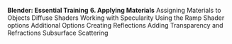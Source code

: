 **Blender: Essential Training**
**6. Applying Materials**
Assigning Materials to Objects
Diffuse Shaders
Working with Specularity
Using the Ramp Shader options
Additional Options
Creating Reflections
Adding Transparency and Refractions
Subsurface Scattering
